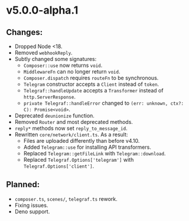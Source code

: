 # v5.0.0-alpha.1

## Changes:

- Dropped Node <18.
- Removed `webhookReply`.
- Subtly changed some signatures:
  - `Composer::use` now returns `void`.
  - `MiddlewareFn` can no longer return `void`.
  - `Composer.dispatch` requires `routeFn` to be synchronous.
  - `Telegram` constructor accepts a `Client` instead of `token`.
  - `Telegraf::handleUpdate` accepts a `Transformer` instead of `http.ServerResponse`.
  - `private Telegraf::handleError` changed to `(err: unknown, ctx?: C): Promise<void>`.
- Deprecated `deunionize` function.
- Removed `Router` and most deprecated methods.
- `reply*` methods now set `reply_to_message_id`.
- Rewritten `core/network/client.ts`. As a result:
  - Files are uploaded differently than before v4.10.
  - Added `Telegram::use` for installing API transformers.
  - Replaced `Telegram::getFileLink` with `Telegram::download`.
  - Replaced `Telegraf.Options['telegram']` with `Telegraf.Options['client']`.

## Planned:

- `composer.ts`, `scenes/`, `telegraf.ts` rework.
- Fixing issues.
- Deno support.

